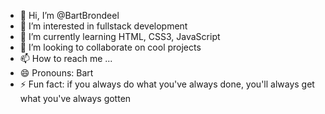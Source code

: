 - 👋 Hi, I’m @BartBrondeel
- 👀 I’m interested in fullstack development
- 🌱 I’m currently learning HTML, CSS3, JavaScript
- 💞️ I’m looking to collaborate on cool projects
- 📫 How to reach me ...
- 😄 Pronouns: Bart
- ⚡ Fun fact: if you always do what you've always done, you'll always get what you've always gotten

<!---
BartBrondeel/BartBrondeel is a ✨ special ✨ repository because its `README.md` (this file) appears on your GitHub profile.
You can click the Preview link to take a look at your changes.
--->
